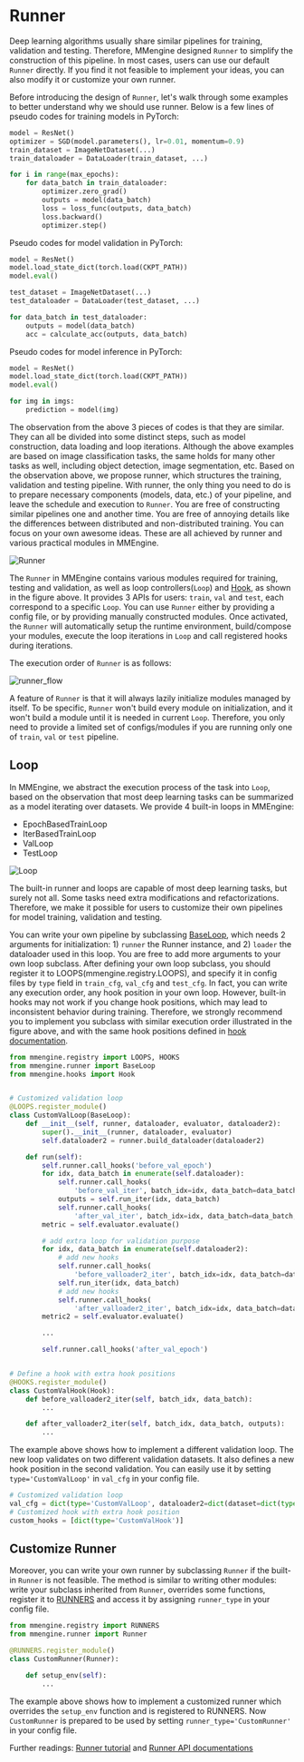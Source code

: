# Runner

Deep learning algorithms usually share similar pipelines for training, validation and testing.
Therefore, MMengine designed `Runner` to simplify the construction of this pipeline.
In most cases, users can use our default `Runner` directly.
If you find it not feasible to implement your ideas, you can also modify it or customize your own runner.

Before introducing the design of `Runner`, let's walk through some examples to better understand why we should use runner.
Below is a few lines of pseudo codes for training models in PyTorch:

```python
model = ResNet()
optimizer = SGD(model.parameters(), lr=0.01, momentum=0.9)
train_dataset = ImageNetDataset(...)
train_dataloader = DataLoader(train_dataset, ...)

for i in range(max_epochs):
    for data_batch in train_dataloader:
        optimizer.zero_grad()
        outputs = model(data_batch)
        loss = loss_func(outputs, data_batch)
        loss.backward()
        optimizer.step()
```

Pseudo codes for model validation in PyTorch:

```python
model = ResNet()
model.load_state_dict(torch.load(CKPT_PATH))
model.eval()

test_dataset = ImageNetDataset(...)
test_dataloader = DataLoader(test_dataset, ...)

for data_batch in test_dataloader:
    outputs = model(data_batch)
    acc = calculate_acc(outputs, data_batch)
```

Pseudo codes for model inference in PyTorch:

```python
model = ResNet()
model.load_state_dict(torch.load(CKPT_PATH))
model.eval()

for img in imgs:
    prediction = model(img)
```

The observation from the above 3 pieces of codes is that they are similar.
They can all be divided into some distinct steps, such as model construction, data loading and loop iterations.
Although the above examples are based on image classification tasks, the same holds for many other tasks as well, including object detection, image segmentation, etc.
Based on the observation above, we propose runner, which structures the training, validation and testing pipeline.
With runner, the only thing you need to do is to prepare necessary components (models, data, etc.) of your pipeline, and leave the schedule and execution to `Runner`.
You are free of constructing similar pipelines one and another time.
You are free of annoying details like the differences between distributed and non-distributed training.
You can focus on your own awesome ideas.
These are all achieved by runner and various practical modules in MMEngine.

![Runner](https://user-images.githubusercontent.com/12907710/184577204-3ea033bd-91dd-4da8-b4ac-22763d7d6c7d.png)

The `Runner` in MMEngine contains various modules required for training, testing and validation, as well as loop controllers(`Loop`) and [Hook](../tutorials/hook.md), as shown in the figure above.
It provides 3 APIs for users: `train`, `val` and `test`, each correspond to a specific `Loop`.
You can use `Runner` either by providing a config file, or by providing manually constructed modules.
Once activated, the `Runner` will automatically setup the runtime environment, build/compose your modules, execute the loop iterations in `Loop` and call registered hooks during iterations.

The execution order of `Runner` is as follows:

![runner_flow](https://user-images.githubusercontent.com/12907710/184577118-b8f30521-0dba-4b94-a78f-8682459650a5.png)

A feature of `Runner` is that it will always lazily initialize modules managed by itself.
To be specific, `Runner` won't build every module on initialization, and it won't build a module until it is needed in current `Loop`.
Therefore, you only need to provide a limited set of configs/modules if you are running only one of `train`, `val` or `test` pipeline.

## Loop

In MMEngine, we abstract the execution process of the task into `Loop`, based on the observation that most deep learning tasks can be summarized as a model iterating over datasets.
We provide 4 built-in loops in MMEngine:

- EpochBasedTrainLoop
- IterBasedTrainLoop
- ValLoop
- TestLoop

![Loop](https://user-images.githubusercontent.com/12907710/184577588-d74e16dd-15c7-4f73-9857-61c56c29057b.png)

The built-in runner and loops are capable of most deep learning tasks, but surely not all.
Some tasks need extra modifications and refactorizations.
Therefore, we make it possible for users to customize their own pipelines for model training, validation and testing.

You can write your own pipeline by subclassing [BaseLoop](mmengine.runner.BaseLoop), which needs 2 arguments for initialization: 1) `runner` the Runner instance, and 2) `loader` the dataloader used in this loop.
You are free to add more arguments to your own loop subclass.
After defining your own loop subclass, you should register it to LOOPS(mmengine.registry.LOOPS), and specify it in config files by `type` field in `train_cfg`, `val_cfg` and `test_cfg`.
In fact, you can write any execution order, any hook position in your own loop.
However, built-in hooks may not work if you change hook positions, which may lead to inconsistent behavior during training.
Therefore, we strongly recommend you to implement you subclass with similar execution order illustrated in the figure above, and with the same hook positions defined in [hook documentation](../tutorials/hook.md).

```python
from mmengine.registry import LOOPS, HOOKS
from mmengine.runner import BaseLoop
from mmengine.hooks import Hook


# Customized validation loop
@LOOPS.register_module()
class CustomValLoop(BaseLoop):
    def __init__(self, runner, dataloader, evaluator, dataloader2):
        super().__init__(runner, dataloader, evaluator)
        self.dataloader2 = runner.build_dataloader(dataloader2)

    def run(self):
        self.runner.call_hooks('before_val_epoch')
        for idx, data_batch in enumerate(self.dataloader):
            self.runner.call_hooks(
                'before_val_iter', batch_idx=idx, data_batch=data_batch)
            outputs = self.run_iter(idx, data_batch)
            self.runner.call_hooks(
                'after_val_iter', batch_idx=idx, data_batch=data_batch, outputs=outputs)
        metric = self.evaluator.evaluate()

        # add extra loop for validation purpose
        for idx, data_batch in enumerate(self.dataloader2):
            # add new hooks
            self.runner.call_hooks(
                'before_valloader2_iter', batch_idx=idx, data_batch=data_batch)
            self.run_iter(idx, data_batch)
            # add new hooks
            self.runner.call_hooks(
                'after_valloader2_iter', batch_idx=idx, data_batch=data_batch, outputs=outputs)
        metric2 = self.evaluator.evaluate()

        ...

        self.runner.call_hooks('after_val_epoch')


# Define a hook with extra hook positions
@HOOKS.register_module()
class CustomValHook(Hook):
    def before_valloader2_iter(self, batch_idx, data_batch):
        ...

    def after_valloader2_iter(self, batch_idx, data_batch, outputs):
        ...

```

The example above shows how to implement a different validation loop.
The new loop validates on two different validation datasets.
It also defines a new hook position in the second validation.
You can easily use it by setting `type='CustomValLoop'` in `val_cfg` in your config file.

```python
# Customized validation loop
val_cfg = dict(type='CustomValLoop', dataloader2=dict(dataset=dict(type='ValDataset2'), ...))
# Customized hook with extra hook position
custom_hooks = [dict(type='CustomValHook')]
```

## Customize Runner

Moreover, you can write your own runner by subclassing `Runner` if the built-in `Runner` is not feasible.
The method is similar to writing other modules: write your subclass inherited from `Runner`, overrides some functions, register it to [RUNNERS](mmengine.registry.RUNNERS) and access it by assigning `runner_type` in your config file.

```python
from mmengine.registry import RUNNERS
from mmengine.runner import Runner

@RUNNERS.register_module()
class CustomRunner(Runner):

    def setup_env(self):
        ...
```

The example above shows how to implement a customized runner which overrides the `setup_env` function and is registered to RUNNERS.
Now `CustomRunner` is prepared to be used by setting `runner_type='CustomRunner'` in your config file.

Further readings: [Runner tutorial](../tutorials/runner.md) and [Runner API documentations](mmengine.runner.Runner)
